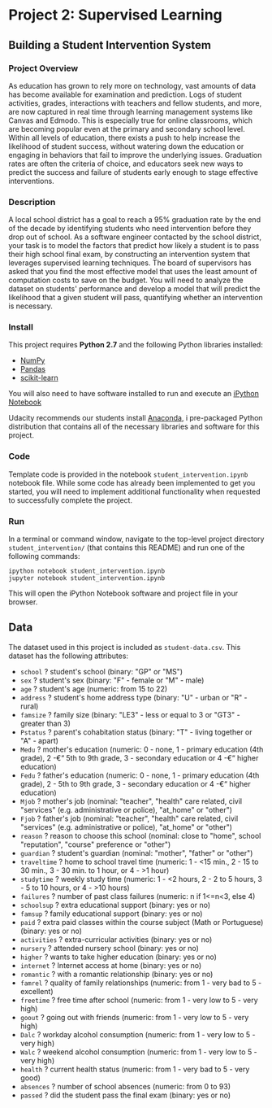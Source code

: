 # Project 2: Supervised Learning
## Building a Student Intervention System

### Project Overview
As education has grown to rely more on technology, vast amounts of data has become available for examination and prediction. Logs of student activities, grades, interactions with teachers and fellow students, and more, are now captured in real time through learning management systems like Canvas and Edmodo. This is especially true for online classrooms, which are becoming popular even at the primary and secondary school level. Within all levels of education, there exists a push to help increase the likelihood of student success, without watering down the education or engaging in behaviors that fail to improve the underlying issues. Graduation rates are often the criteria of choice, and educators seek new ways to predict the success and failure of students early enough to stage effective interventions.

### Description
A local school district has a goal to reach a 95% graduation rate by the end of the decade by identifying students who need intervention before they drop out of school. As a software engineer contacted by the school district, your task is to model the factors that predict how likely a student is to pass their high school final exam, by constructing an intervention system that leverages supervised learning techniques. The board of supervisors has asked that you find the most effective model that uses the least amount of computation costs to save on the budget. You will need to analyze the dataset on students' performance and develop a model that will predict the likelihood that a given student will pass, quantifying whether an intervention is necessary.

### Install

This project requires **Python 2.7** and the following Python libraries installed:

- [NumPy](http://www.numpy.org/)
- [Pandas](http://pandas.pydata.org)
- [scikit-learn](http://scikit-learn.org/stable/)

You will also need to have software installed to run and execute an [iPython Notebook](http://ipython.org/notebook.html)

Udacity recommends our students install [Anaconda](https://www.continuum.io/downloads), i pre-packaged Python distribution that contains all of the necessary libraries and software for this project. 

### Code

Template code is provided in the notebook `student_intervention.ipynb` notebook file. While some code has already been implemented to get you started, you will need to implement additional functionality when requested to successfully complete the project.

### Run

In a terminal or command window, navigate to the top-level project directory `student_intervention/` (that contains this README) and run one of the following commands:

```ipython notebook student_intervention.ipynb```  
```jupyter notebook student_intervention.ipynb```

This will open the iPython Notebook software and project file in your browser.

## Data

The dataset used in this project is included as `student-data.csv`. This dataset has the following attributes:

- `school` ? student's school (binary: "GP" or "MS")
- `sex` ? student's sex (binary: "F" - female or "M" - male)
- `age` ? student's age (numeric: from 15 to 22)
- `address` ? student's home address type (binary: "U" - urban or "R" - rural)
- `famsize` ? family size (binary: "LE3" - less or equal to 3 or "GT3" - greater than 3)
- `Pstatus` ? parent's cohabitation status (binary: "T" - living together or "A" - apart)
- `Medu` ? mother's education (numeric: 0 - none,  1 - primary education (4th grade), 2 -€“ 5th to 9th grade, 3 - secondary education or 4 -€“ higher education)
- `Fedu` ? father's education (numeric: 0 - none,  1 - primary education (4th grade), 2 - 5th to 9th grade, 3 - secondary education or 4 -€“ higher education)
- `Mjob` ? mother's job (nominal: "teacher", "health" care related, civil "services" (e.g. administrative or police), "at_home" or "other")
- `Fjob` ? father's job (nominal: "teacher", "health" care related, civil "services" (e.g. administrative or police), "at_home" or "other")
- `reason` ? reason to choose this school (nominal: close to "home", school "reputation", "course" preference or "other")
- `guardian` ? student's guardian (nominal: "mother", "father" or "other")
- `traveltime` ? home to school travel time (numeric: 1 - <15 min., 2 - 15 to 30 min., 3 - 30 min. to 1 hour, or 4 - >1 hour)
- `studytime` ? weekly study time (numeric: 1 - <2 hours, 2 - 2 to 5 hours, 3 - 5 to 10 hours, or 4 - >10 hours)
- `failures` ? number of past class failures (numeric: n if 1<=n<3, else 4)
- `schoolsup` ? extra educational support (binary: yes or no)
- `famsup` ? family educational support (binary: yes or no)
- `paid` ? extra paid classes within the course subject (Math or Portuguese) (binary: yes or no)
- `activities` ? extra-curricular activities (binary: yes or no)
- `nursery` ? attended nursery school (binary: yes or no)
- `higher` ? wants to take higher education (binary: yes or no)
- `internet` ? Internet access at home (binary: yes or no)
- `romantic` ? with a romantic relationship (binary: yes or no)
- `famrel` ? quality of family relationships (numeric: from 1 - very bad to 5 - excellent)
- `freetime` ? free time after school (numeric: from 1 - very low to 5 - very high)
- `goout` ? going out with friends (numeric: from 1 - very low to 5 - very high)
- `Dalc` ? workday alcohol consumption (numeric: from 1 - very low to 5 - very high)
- `Walc` ? weekend alcohol consumption (numeric: from 1 - very low to 5 - very high)
- `health` ? current health status (numeric: from 1 - very bad to 5 - very good)
- `absences` ? number of school absences (numeric: from 0 to 93)
- `passed` ? did the student pass the final exam (binary: yes or no)
